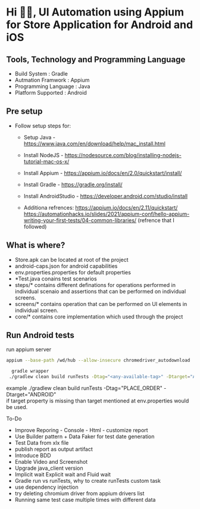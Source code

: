 # Hi 👋🏻, UI Automation using Appium for Store Application for Android and iOS 

## Tools, Technology and Programming Language

- Build System : Gradle
- Autmation Framwork : Appium
- Programming Language : Java
- Platform Supported : Android

## Pre setup

- Follow setup steps for:
  - Setup Java - https://www.java.com/en/download/help/mac_install.html
  - Install NodeJS - https://nodesource.com/blog/installing-nodejs-tutorial-mac-os-x/
  - Install Appium - https://appium.io/docs/en/2.0/quickstart/install/
  - Install Gradle - https://gradle.org/install/
  - Install AndroidStudio - https://developer.android.com/studio/install
  
  - Additiona refrences: 
    https://appium.io/docs/en/2.11/quickstart/
    https://automationhacks.io/slides/2021/appium-conf/hello-appium-writing-your-first-tests/04-common-libraries/ (refrence that I followed)
  

## What is where?

- Store.apk can be located at root of the project
- android-caps.json for android capabilities
- env.properties.properties for default properties
- *Test.java conains test scenarios
- steps/* contains different definations for operations performed in individual scenaio and assertions that can be performed on individual screens.
- screens/* contains operation that can be performed on UI elements in individual screen.
- core/* contains core implementation which used through the project


## Run Android tests
run appium server
```zsh
appium --base-path /wd/hub --allow-insecure chromedriver_autodownload
```

```zsh
  gradle wrapper
 ./gradlew clean build runTests -Dtag="<any-available-tag>" -Dtarget="ANDROID"
```
example ./gradlew clean build runTests -Dtag="PLACE_ORDER" -Dtarget="ANDROID" <br/>if target property is missing than target mentioned at env.properties would be used.


To-Do
- Improve Reporing - Console - Html - customize report
- Use Builder pattern + Data Faker for test date generation
- Test Data from xlx file
- publish report as output artifact
- Introduce BDD
- Enable Video and Screenshot
- Upgrade java_client version
- Implicit wait Explicit wait and Fluid wait
- Gradle run vs runTests, why to create runTests custom task
- use dependency injection
- try deleting chromium driver from appium drivers list
- Running same test case multiple times with different data